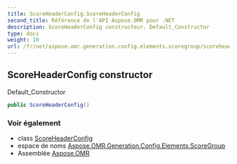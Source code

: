 ```yaml
---
title: ScoreHeaderConfig.ScoreHeaderConfig
second_title: Référence de l'API Aspose.OMR pour .NET
description: ScoreHeaderConfig constructeur. Default_Constructor
type: docs
weight: 10
url: /fr/net/aspose.omr.generation.config.elements.scoregroup/scoreheaderconfig/scoreheaderconfig/
---
```

## ScoreHeaderConfig constructor

Default_Constructor

```csharp
public ScoreHeaderConfig()
```

### Voir également

* class [ScoreHeaderConfig](../)
* espace de noms [Aspose.OMR.Generation.Config.Elements.ScoreGroup](../../scoreheaderconfig/)
* Assemblée [Aspose.OMR](../../../)



